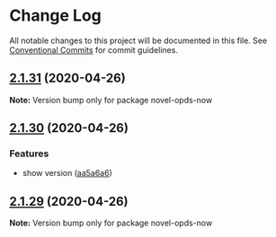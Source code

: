 # Change Log

All notable changes to this project will be documented in this file.
See [Conventional Commits](https://conventionalcommits.org) for commit guidelines.

## [2.1.31](https://github.com/bluelovers/novel-opds-now/compare/novel-opds-now@2.1.30...novel-opds-now@2.1.31) (2020-04-26)

**Note:** Version bump only for package novel-opds-now





## [2.1.30](https://github.com/bluelovers/novel-opds-now/compare/novel-opds-now@2.1.29...novel-opds-now@2.1.30) (2020-04-26)


### Features

* show version ([aa5a6a6](https://github.com/bluelovers/novel-opds-now/commit/aa5a6a64cd5c661e70844b0ee95df3b48b0d5a01))





## [2.1.29](https://github.com/bluelovers/novel-opds-now/compare/novel-opds-now@2.1.28...novel-opds-now@2.1.29) (2020-04-26)

**Note:** Version bump only for package novel-opds-now
